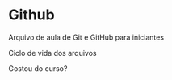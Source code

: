 # Github

Arquivo de aula de Git e GitHub para iniciantes

Ciclo de vida dos arquivos

Gostou do curso? 

